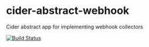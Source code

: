 cider-abstract-webhook
======================

Cider abstract app for implementing webhook collectors

[![Build
Status](https://drone.io/github.com/salsita-cider/cider-webhook-receiver/status.png)](https://drone.io/github.com/salsita-cider/cider-webhook-receiver/latest)
